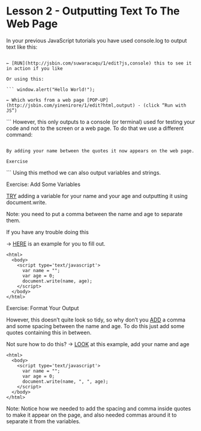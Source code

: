 Lesson 2 - Outputting Text To The Web Page
===========================================

In your previous JavaScript tutorials you have used console.log to output text like this:

``` console.log("Hello World!"); 	 

← [RUN](http://jsbin.com/suwaracaqu/1/edit?js,console) this to see it in action if you like

Or using this:

``` window.alert("Hello World!");  	

← Which works from a web page [POP-UP](http://jsbin.com/yinenirore/1/edit?html,output) - (click “Run with JS”)
```
<html>
	<body>
		<script type='text/javascript'>
			window.alert("Hello World!");
		</script>
	</body>
</html>
```
However, this only outputs to a console (or terminal) used for testing your code and not to the screen or a web page.  To do that we use a different command:

``` document.write("");	

By adding your name between the quotes it now appears on the web page.

Exercise
```
<html>
  <body>
    <script type='text/javascript'>
      document.write("");
    </script>
  </body>
</html>
```
Using this method we can also output variables and strings.

Exercise: Add Some Variables

[TRY](http://jsbin.com/kodubupatu/1/edit?html,output) adding a variable for your name and your age and outputting it using document.write.

Note: you need to put a comma between the name and age to separate them.

If you have any trouble doing this 	

→ [HERE](http://jsbin.com/dujenamila/1/edit?html,output) is an example for you to fill out.

```
<html>
  <body>
    <script type='text/javascript'>
      var name = "";
      var age = 0;
      document.write(name, age);
    </script>
  </body>
</html>
```
Exercise: Format Your Output

However, this doesn’t quite look so tidy, so why don’t you [ADD](http://jsbin.com/difowucoci/1/edit?html,output) a comma and some spacing between the name and age.  To do this just add some quotes containing this in between.

Not sure how to do this?	→ [LOOK](http://jsbin.com/balihuqixi/1/edit?html,output) at this example, add your name and age
```
<html>
  <body>
    <script type='text/javascript'>
      var name = "";
      var age = 0;
      document.write(name, ", ", age);
    </script>
  </body>
</html>
```
Note: Notice how we needed to add the spacing and comma inside quotes to make it appear on the page, and also needed commas around it to separate it from the variables.
